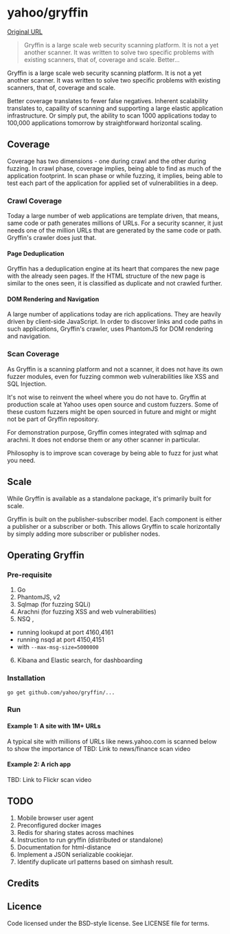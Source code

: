 # yahoo/gryffin

[Original URL](https://github.com/yahoo/gryffin)

> Gryffin is a large scale web security scanning platform. It is not a yet another scanner. It was written to solve two specific problems with existing scanners, that of, coverage and scale. Better...

Gryffin is a large scale web security scanning platform. It is not a yet another scanner. It was written to solve two specific problems with existing scanners, that of, coverage and scale.

Better coverage translates to fewer false negatives. Inherent scalability translates to, capaility of scanning and supporting a large elastic application infrastructure. Or simply put, the ability to scan 1000 applications today to 100,000 applications tomorrow by straightforward horizontal scaling.

## [](https://github.com/yahoo/gryffin#coverage)Coverage

Coverage has two dimensions - one during crawl and the other during fuzzing. In crawl phase, coverage implies, being able to find as much of the application footprint. In scan phase or while fuzzing, it implies, being able to test each part of the application for applied set of vulnerabilities in a deep.

### [](https://github.com/yahoo/gryffin#crawl-coverage)Crawl Coverage

Today a large number of web applications are template driven, that means, same code or path generates millions of URLs. For a security scanner, it just needs one of the million URLs that are generated by the same code or path. Gryffin's crawler does just that.

#### [](https://github.com/yahoo/gryffin#page-deduplication)Page Deduplication

Gryffin has a deduplication engine at its heart that compares the new page with the already seen pages. If the HTML structure of the new page is similar to the ones seen, it is classified as duplicate and not crawled further.

#### [](https://github.com/yahoo/gryffin#dom-rendering-and-navigation)DOM Rendering and Navigation

A large number of applications today are rich applications. They are heavily driven by client-side JavaScript. In order to discover links and code paths in such applications, Gryffin's crawler, uses PhantomJS for DOM rendering and navigation.

### [](https://github.com/yahoo/gryffin#scan-coverage)Scan Coverage

As Gryffin is a scanning platform and not a scanner, it does not have its own fuzzer modules, even for fuzzing common web vulnerabilities like XSS and SQL Injection.

It's not wise to reinvent the wheel where you do not have to. Gryffin at production scale at Yahoo uses open source and custom fuzzers. Some of these custom fuzzers might be open sourced in future and might or might not be part of Gryffin repository.

For demonstration purpose, Gryffin comes integrated with sqlmap and arachni. It does not endorse them or any other scanner in particular.

Philosophy is to improve scan coverage by being able to fuzz for just what you need.

## [](https://github.com/yahoo/gryffin#scale)Scale

While Gryffin is available as a standalone package, it's primarily built for scale.

Gryffin is built on the publisher-subscriber model. Each component is either a publisher or a subscriber or both. This allows Gryffin to scale horizontally by simply adding more subscriber or publisher nodes.

## [](https://github.com/yahoo/gryffin#operating-gryffin)Operating Gryffin

### [](https://github.com/yahoo/gryffin#pre-requisite)Pre-requisite

1. Go
2. PhantomJS, v2
3. Sqlmap (for fuzzing SQLi)
4. Arachni (for fuzzing XSS and web vulnerabilities)
5. NSQ ,

  - running lookupd at port 4160,4161
  - running nsqd at port 4150,4151
  - with `--max-msg-size=5000000`

6. Kibana and Elastic search, for dashboarding

### [](https://github.com/yahoo/gryffin#installation)Installation

```
go get github.com/yahoo/gryffin/...
```

### [](https://github.com/yahoo/gryffin#run)Run

#### [](https://github.com/yahoo/gryffin#example-1-a-site-with-1m-urls)Example 1: A site with 1M+ URLs

A typical site with millions of URLs like news.yahoo.com is scanned below to show the importance of TBD: Link to news/finance scan video

#### [](https://github.com/yahoo/gryffin#example-2-a-rich-app)Example 2: A rich app

TBD: Link to Flickr scan video

## [](https://github.com/yahoo/gryffin#todo)TODO

1. Mobile browser user agent
2. Preconfigured docker images
3. Redis for sharing states across machines
4. Instruction to run gryffin (distributed or standalone)
5. Documentation for html-distance
6. Implement a JSON serializable cookiejar.
7. Identify duplicate url patterns based on simhash result.

## [](https://github.com/yahoo/gryffin#credits)Credits

## [](https://github.com/yahoo/gryffin#licence)Licence

Code licensed under the BSD-style license. See LICENSE file for terms.
